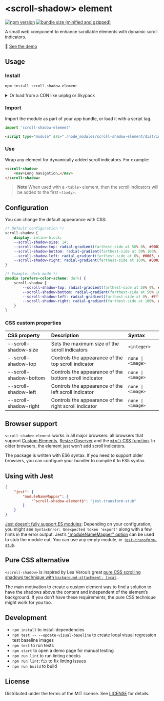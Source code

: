 # &lt;scroll-shadow&gt; element

[![npm version][npm-version-badge-src]][npm-package-href]
[![bundle size (minified and gzipped)][bundlesize-badge-src]][bundlesize-href]

A small web component to enhance scrollable elements with dynamic scroll
indicators.

🔎 [See the demo][demo-href]

## Usage

### Install

```bash
npm install scroll-shadow-element
```

<details><summary>Or load from a CDN like unpkg or Skypack</summary>

```html
<!-- unpkg CDN -->
<script type="module" src="https://unpkg.com/scroll-shadow-element"></script>

<!-- Skypack CDN -->
<script type="module" src="https://cdn.skypack.dev/scroll-shadow-element"></script>

<!-- Skypack CDN (minified) -->
<script type="module" src="https://cdn.skypack.dev/scroll-shadow-element?min"></script>
```

</details>

### Import

Import the module as part of your app bundle, or load it with a script tag.

```js
import 'scroll-shadow-element'
```

```html
<script type="module" src="./node_modules/scroll-shadow-element/dist/index.js"></script>
```

### Use

Wrap any element for dynamically added scroll indicators. For example:

```html
<scroll-shadow>
	<nav>Long navigation…</nav>
</scroll-shadow>
```

> **Note**
> When used with a `<table>` element, then the scroll indicators will be added to the first `<tbody>`.

## Configuration

You can change the default appearance with CSS:

```css
/* Default configuration */
scroll-shadow {
	display: inline-block;
	--scroll-shadow-size: 14;
	--scroll-shadow-top: radial-gradient(farthest-side at 50% 0%, #0003, #0000);
	--scroll-shadow-bottom: radial-gradient(farthest-side at 50% 100%, #0003, #0000);
	--scroll-shadow-left: radial-gradient(farthest-side at 0%, #0003, #0000);
	--scroll-shadow-right: radial-gradient(farthest-side at 100%, #0003, #0000);
}

/* Example: dark mode */
@media (prefers-color-scheme: dark) {
	scroll-shadow {
		--scroll-shadow-top: radial-gradient(farthest-side at 50% 0%, #fff3, #0000);
		--scroll-shadow-bottom: radial-gradient(farthest-side at 50% 100%, #fff3, #0000);
		--scroll-shadow-left: radial-gradient(farthest-side at 0%, #fff3, #0000);
		--scroll-shadow-right: radial-gradient(farthest-side at 100%, #fff3, #0000);
	}
}
```

### CSS custom properties

| CSS property           | Description                                            | Syntax            |
| :--------------------- | :----------------------------------------------------- | :---------------- |
| --scroll-shadow-size   | Sets the maximum size of the scroll indicators         | `<integer>`       |
| --scroll-shadow-top    | Controls the appearance of the top scroll indicator    | `none \| <image>` |
| --scroll-shadow-bottom | Controls the appearance of the bottom scroll indicator | `none \| <image>` |
| --scroll-shadow-left   | Controls the appearance of the left scroll indicator   | `none \| <image>` |
| --scroll-shadow-right  | Controls the appearance of the right scroll indicator  | `none \| <image>` |

## Browser support

`scroll-shadow-element` works in all major browsers: all browsers that support
[Custom Elements][custom-elementsv1], [Resize Observer][resizeobserver] and the
[`min()` CSS function][css-math-functions]. In older browsers, the element just
won’t add scroll indicators.

The package is written with ES6 syntax. If you need to support older browsers,
you can configure your bundler to compile it to ES5 syntax.

## Using with Jest

```json
{
	"jest": {
		"moduleNameMapper": {
			"^scroll-shadow-element$": "jest-transform-stub"
		}
	}
}
```

[Jest doesn’t fully support ES modules][jest-esm]: Depending on your
configuration, you might see `SyntaxError: Unexpected token 'export'` along
with a few hints in the error output. Jest’s ["moduleNameMapper"
option][jest-modulenamemapper] can be used to stub the module out. You can use
any empty module, or [`jest-transform-stub`][jest-transform-stub].

## Pure CSS alternative

`<scroll-shadow>` is inspired by Lea Verou’s great [pure CSS scrolling shadows
technique with `background-attachment: local`][pure-css-alternative].

The main motivation to create a custom element was to find a solution to have
the shadows above the content and independent of the element’s background. If
you don’t have these requirements, the pure CSS technique might work for you
too.

## Development

- `npm install` to install dependencies
- `npm test -- --update-visual-baseline` to create local visual regression test baseline images
- `npm test` to run tests
- `npm start` to open a demo page for manual testing
- `npm run lint` to run linting checks
- `npm run lint:fix` to fix linting issues
- `npm run build` to build

## License

Distributed under the terms of the MIT license. See [LICENSE](LICENSE) for details.

[custom-elementsv1]: https://caniuse.com/custom-elementsv1
[resizeobserver]: https://caniuse.com/resizeobserver
[css-math-functions]: https://caniuse.com/css-math-functions
[pure-css-alternative]: https://lea.verou.me/2012/04/background-attachment-local/
[jest-esm]: https://jestjs.io/docs/ecmascript-modules
[jest-modulenamemapper]: https://jestjs.io/docs/configuration#modulenamemapper-objectstring-string--arraystring
[jest-transform-stub]: https://www.npmjs.com/package/jest-transform-stub
[npm-version-badge-src]: https://img.shields.io/npm/v/scroll-shadow-element?style=flat-square
[bundlesize-badge-src]: https://img.shields.io/bundlephobia/minzip/scroll-shadow-element?color=a8da93&style=flat-square
[npm-package-href]: https://npmjs.com/package/scroll-shadow-element
[bundlesize-href]: https://bundlephobia.com/package/scroll-shadow-element
[demo-href]: https://ingmarh.github.io/scroll-shadow-element/demo/
